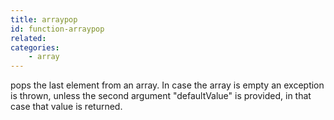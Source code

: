 ```yaml
---
title: arraypop
id: function-arraypop
related:
categories:
    - array
---
```


pops the last element from an array. In case the array is empty an exception is thrown, 
			unless the second argument "defaultValue" is provided, in that case that value is returned.